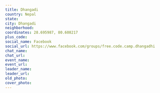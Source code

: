 ```yaml
---
title: Dhangadi
country: Nepal
state: 
city: Dhangadi
neighborhood: 
coordinates: 28.695987, 80.608217
plus_code:
social_name: Facebook
social_url: https://www.facebook.com/groups/free.code.camp.dhangadhi
chat_name:
chat_url:
event_name:
event_url:
leader_name:
leader_url:
old_photo: 
cover_photo:
---
```

